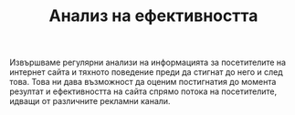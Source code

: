 ﻿---
rel: /about/timeline/7
service: /services/analysis
title: Анализ на ефективността
---
Извършваме регулярни анализи на информацията за посетителите на интернет сайта и тяхното поведение преди да стигнат до него и след това. Това ни дава възможност да оценим постигнатия до момента резултат и ефективността на сайта спрямо потока на посетителите, идващи от различните рекламни канали.